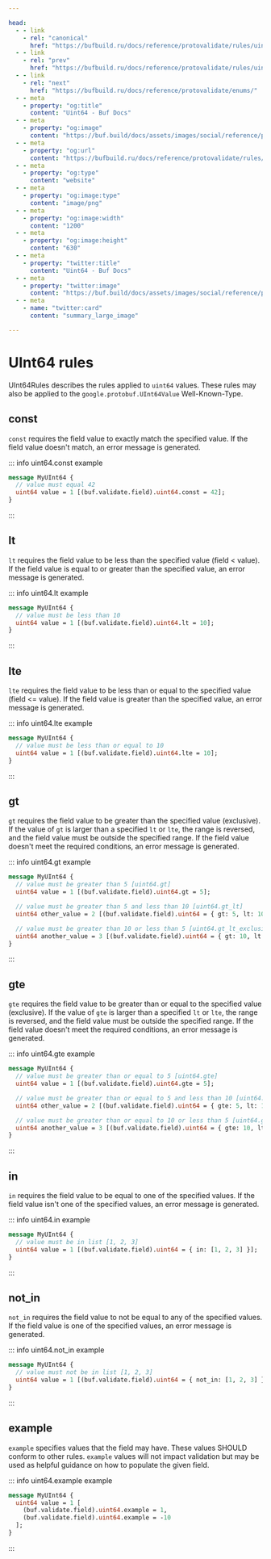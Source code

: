 ```yaml
---

head:
  - - link
    - rel: "canonical"
      href: "https://bufbuild.ru/docs/reference/protovalidate/rules/uint64_rules/"
  - - link
    - rel: "prev"
      href: "https://bufbuild.ru/docs/reference/protovalidate/rules/uint32_rules/"
  - - link
    - rel: "next"
      href: "https://bufbuild.ru/docs/reference/protovalidate/enums/"
  - - meta
    - property: "og:title"
      content: "Uint64 - Buf Docs"
  - - meta
    - property: "og:image"
      content: "https://buf.build/docs/assets/images/social/reference/protovalidate/rules/uint64_rules.png"
  - - meta
    - property: "og:url"
      content: "https://bufbuild.ru/docs/reference/protovalidate/rules/uint64_rules/"
  - - meta
    - property: "og:type"
      content: "website"
  - - meta
    - property: "og:image:type"
      content: "image/png"
  - - meta
    - property: "og:image:width"
      content: "1200"
  - - meta
    - property: "og:image:height"
      content: "630"
  - - meta
    - property: "twitter:title"
      content: "Uint64 - Buf Docs"
  - - meta
    - property: "twitter:image"
      content: "https://buf.build/docs/assets/images/social/reference/protovalidate/rules/uint64_rules.png"
  - - meta
    - name: "twitter:card"
      content: "summary_large_image"

---
```


# UInt64 rules

UInt64Rules describes the rules applied to `uint64` values. These rules may also be applied to the `google.protobuf.UInt64Value` Well-Known-Type.

## const

`const` requires the field value to exactly match the specified value. If the field value doesn't match, an error message is generated.

::: info uint64.const example

```proto
message MyUInt64 {
  // value must equal 42
  uint64 value = 1 [(buf.validate.field).uint64.const = 42];
}
```

:::

## lt

`lt` requires the field value to be less than the specified value (field < value). If the field value is equal to or greater than the specified value, an error message is generated.

::: info uint64.lt example

```proto
message MyUInt64 {
  // value must be less than 10
  uint64 value = 1 [(buf.validate.field).uint64.lt = 10];
}
```

:::

## lte

`lte` requires the field value to be less than or equal to the specified value (field <= value). If the field value is greater than the specified value, an error message is generated.

::: info uint64.lte example

```proto
message MyUInt64 {
  // value must be less than or equal to 10
  uint64 value = 1 [(buf.validate.field).uint64.lte = 10];
}
```

:::

## gt

`gt` requires the field value to be greater than the specified value (exclusive). If the value of `gt` is larger than a specified `lt` or `lte`, the range is reversed, and the field value must be outside the specified range. If the field value doesn't meet the required conditions, an error message is generated.

::: info uint64.gt example

```proto
message MyUInt64 {
  // value must be greater than 5 [uint64.gt]
  uint64 value = 1 [(buf.validate.field).uint64.gt = 5];

  // value must be greater than 5 and less than 10 [uint64.gt_lt]
  uint64 other_value = 2 [(buf.validate.field).uint64 = { gt: 5, lt: 10 }];

  // value must be greater than 10 or less than 5 [uint64.gt_lt_exclusive]
  uint64 another_value = 3 [(buf.validate.field).uint64 = { gt: 10, lt: 5 }];
}
```

:::

## gte

`gte` requires the field value to be greater than or equal to the specified value (exclusive). If the value of `gte` is larger than a specified `lt` or `lte`, the range is reversed, and the field value must be outside the specified range. If the field value doesn't meet the required conditions, an error message is generated.

::: info uint64.gte example

```proto
message MyUInt64 {
  // value must be greater than or equal to 5 [uint64.gte]
  uint64 value = 1 [(buf.validate.field).uint64.gte = 5];

  // value must be greater than or equal to 5 and less than 10 [uint64.gte_lt]
  uint64 other_value = 2 [(buf.validate.field).uint64 = { gte: 5, lt: 10 }];

  // value must be greater than or equal to 10 or less than 5 [uint64.gte_lt_exclusive]
  uint64 another_value = 3 [(buf.validate.field).uint64 = { gte: 10, lt: 5 }];
}
```

:::

## in

`in` requires the field value to be equal to one of the specified values. If the field value isn't one of the specified values, an error message is generated.

::: info uint64.in example

```proto
message MyUInt64 {
  // value must be in list [1, 2, 3]
  uint64 value = 1 [(buf.validate.field).uint64 = { in: [1, 2, 3] }];
}
```

:::

## not_in

`not_in` requires the field value to not be equal to any of the specified values. If the field value is one of the specified values, an error message is generated.

::: info uint64.not_in example

```proto
message MyUInt64 {
  // value must not be in list [1, 2, 3]
  uint64 value = 1 [(buf.validate.field).uint64 = { not_in: [1, 2, 3] }];
}
```

:::

## example

`example` specifies values that the field may have. These values SHOULD conform to other rules. `example` values will not impact validation but may be used as helpful guidance on how to populate the given field.

::: info uint64.example example

```proto
message MyUInt64 {
  uint64 value = 1 [
    (buf.validate.field).uint64.example = 1,
    (buf.validate.field).uint64.example = -10
  ];
}
```

:::
